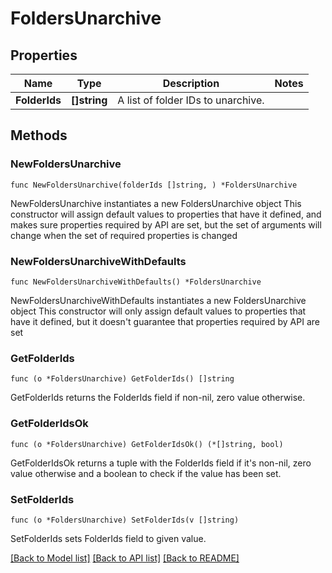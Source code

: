 # FoldersUnarchive

## Properties

Name | Type | Description | Notes
------------ | ------------- | ------------- | -------------
**FolderIds** | **[]string** | A list of folder IDs to unarchive. | 

## Methods

### NewFoldersUnarchive

`func NewFoldersUnarchive(folderIds []string, ) *FoldersUnarchive`

NewFoldersUnarchive instantiates a new FoldersUnarchive object
This constructor will assign default values to properties that have it defined,
and makes sure properties required by API are set, but the set of arguments
will change when the set of required properties is changed

### NewFoldersUnarchiveWithDefaults

`func NewFoldersUnarchiveWithDefaults() *FoldersUnarchive`

NewFoldersUnarchiveWithDefaults instantiates a new FoldersUnarchive object
This constructor will only assign default values to properties that have it defined,
but it doesn't guarantee that properties required by API are set

### GetFolderIds

`func (o *FoldersUnarchive) GetFolderIds() []string`

GetFolderIds returns the FolderIds field if non-nil, zero value otherwise.

### GetFolderIdsOk

`func (o *FoldersUnarchive) GetFolderIdsOk() (*[]string, bool)`

GetFolderIdsOk returns a tuple with the FolderIds field if it's non-nil, zero value otherwise
and a boolean to check if the value has been set.

### SetFolderIds

`func (o *FoldersUnarchive) SetFolderIds(v []string)`

SetFolderIds sets FolderIds field to given value.



[[Back to Model list]](../README.md#documentation-for-models) [[Back to API list]](../README.md#documentation-for-api-endpoints) [[Back to README]](../README.md)


